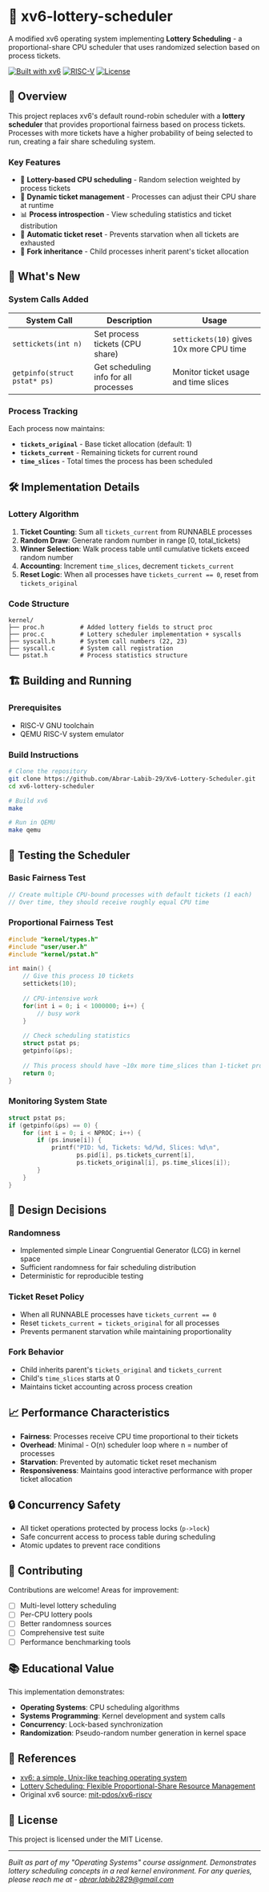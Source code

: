 # 🎰 xv6-lottery-scheduler

A modified xv6 operating system implementing **Lottery Scheduling** - a proportional-share CPU scheduler that uses randomized selection based on process tickets.

[![Built with xv6](https://img.shields.io/badge/Built%20with-xv6-blue.svg)](https://github.com/mit-pdos/xv6-riscv)
[![RISC-V](https://img.shields.io/badge/Architecture-RISC--V-green.svg)](https://riscv.org/)
[![License](https://img.shields.io/badge/License-MIT-yellow.svg)](LICENSE)

## 🎯 Overview

This project replaces xv6's default round-robin scheduler with a **lottery scheduler** that provides proportional fairness based on process tickets. Processes with more tickets have a higher probability of being selected to run, creating a fair share scheduling system.

### Key Features

- 🎲 **Lottery-based CPU scheduling** - Random selection weighted by process tickets
- 🎫 **Dynamic ticket management** - Processes can adjust their CPU share at runtime
- 📊 **Process introspection** - View scheduling statistics and ticket distribution
- 🔄 **Automatic ticket reset** - Prevents starvation when all tickets are exhausted
- 👥 **Fork inheritance** - Child processes inherit parent's ticket allocation

## 🚀 What's New

### System Calls Added

| System Call | Description | Usage |
|-------------|-------------|-------|
| `settickets(int n)` | Set process tickets (CPU share) | `settickets(10)` gives 10x more CPU time |
| `getpinfo(struct pstat* ps)` | Get scheduling info for all processes | Monitor ticket usage and time slices |

### Process Tracking

Each process now maintains:
- **`tickets_original`** - Base ticket allocation (default: 1)
- **`tickets_current`** - Remaining tickets for current round
- **`time_slices`** - Total times the process has been scheduled

## 🛠️ Implementation Details

### Lottery Algorithm

1. **Ticket Counting**: Sum all `tickets_current` from RUNNABLE processes
2. **Random Draw**: Generate random number in range [0, total_tickets)
3. **Winner Selection**: Walk process table until cumulative tickets exceed random number
4. **Accounting**: Increment `time_slices`, decrement `tickets_current`
5. **Reset Logic**: When all processes have `tickets_current == 0`, reset from `tickets_original`

### Code Structure

```
kernel/
├── proc.h          # Added lottery fields to struct proc
├── proc.c          # Lottery scheduler implementation + syscalls
├── syscall.h       # System call numbers (22, 23)
├── syscall.c       # System call registration
└── pstat.h         # Process statistics structure
```

## 🏗️ Building and Running

### Prerequisites
- RISC-V GNU toolchain
- QEMU RISC-V system emulator

### Build Instructions

```bash
# Clone the repository
git clone https://github.com/Abrar-Labib-29/Xv6-Lottery-Scheduler.git
cd xv6-lottery-scheduler

# Build xv6
make

# Run in QEMU
make qemu
```

## 🧪 Testing the Scheduler

### Basic Fairness Test

```c
// Create multiple CPU-bound processes with default tickets (1 each)
// Over time, they should receive roughly equal CPU time
```

### Proportional Fairness Test

```c
#include "kernel/types.h"
#include "user/user.h"
#include "kernel/pstat.h"

int main() {
    // Give this process 10 tickets
    settickets(10);
    
    // CPU-intensive work
    for(int i = 0; i < 1000000; i++) {
        // busy work
    }
    
    // Check scheduling statistics
    struct pstat ps;
    getpinfo(&ps);
    
    // This process should have ~10x more time_slices than 1-ticket processes
    return 0;
}
```

### Monitoring System State

```c
struct pstat ps;
if (getpinfo(&ps) == 0) {
    for (int i = 0; i < NPROC; i++) {
        if (ps.inuse[i]) {
            printf("PID: %d, Tickets: %d/%d, Slices: %d\n", 
                   ps.pid[i], ps.tickets_current[i], 
                   ps.tickets_original[i], ps.time_slices[i]);
        }
    }
}
```

## 🎨 Design Decisions

### Randomness
- Implemented simple Linear Congruential Generator (LCG) in kernel space
- Sufficient randomness for fair scheduling distribution
- Deterministic for reproducible testing

### Ticket Reset Policy
- When all RUNNABLE processes have `tickets_current == 0`
- Reset `tickets_current = tickets_original` for all processes
- Prevents permanent starvation while maintaining proportionality

### Fork Behavior
- Child inherits parent's `tickets_original` and `tickets_current`
- Child's `time_slices` starts at 0
- Maintains ticket accounting across process creation

## 📈 Performance Characteristics

- **Fairness**: Processes receive CPU time proportional to their tickets
- **Overhead**: Minimal - O(n) scheduler loop where n = number of processes
- **Starvation**: Prevented by automatic ticket reset mechanism
- **Responsiveness**: Maintains good interactive performance with proper ticket allocation

## 🔒 Concurrency Safety

- All ticket operations protected by process locks (`p->lock`)
- Safe concurrent access to process table during scheduling
- Atomic updates to prevent race conditions

## 🤝 Contributing

Contributions are welcome! Areas for improvement:

- [ ] Multi-level lottery scheduling
- [ ] Per-CPU lottery pools
- [ ] Better randomness sources
- [ ] Comprehensive test suite
- [ ] Performance benchmarking tools

## 📚 Educational Value

This implementation demonstrates:
- **Operating Systems**: CPU scheduling algorithms
- **Systems Programming**: Kernel development and system calls
- **Concurrency**: Lock-based synchronization
- **Randomization**: Pseudo-random number generation in kernel space

## 📖 References

- [xv6: a simple, Unix-like teaching operating system](https://pdos.csail.mit.edu/6.828/2023/xv6.html)
- [Lottery Scheduling: Flexible Proportional-Share Resource Management](https://www.waldspurger.org/carl/papers/lottery-sosp94.pdf)
- Original xv6 source: [mit-pdos/xv6-riscv](https://github.com/mit-pdos/xv6-riscv)

## 📄 License

This project is licensed under the MIT License.

---

*Built as part of my "Operating Systems" course assignment. Demonstrates lottery scheduling concepts in a real kernel environment. For any queries, please reach me at - abrar.labib2829@gmail.com*
